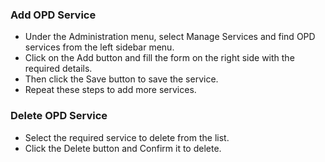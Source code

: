 ### Add OPD Service
* Under the Administration menu, select Manage Services and find OPD services from the left sidebar menu.
* Click on the Add button and fill the form on the right side with the required details.
* Then click the Save button to save the service.
* Repeat these steps to add more services.

### Delete OPD Service
* Select the required service to delete from the list.
* Click the Delete button and Confirm it to delete.